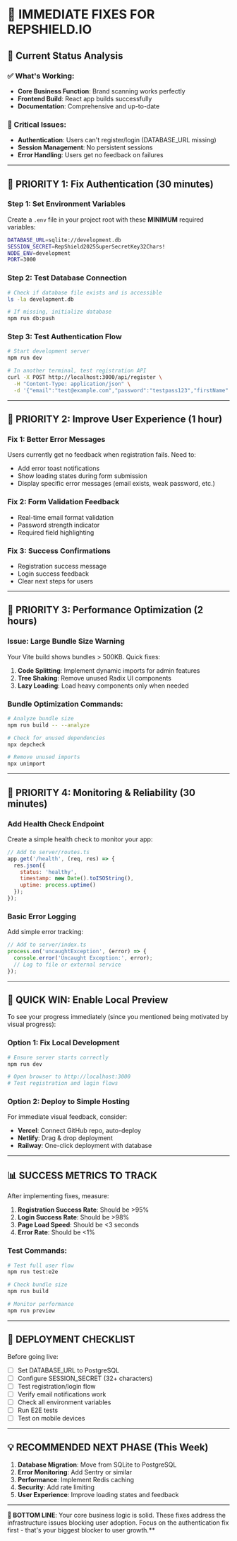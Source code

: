 # 🚨 IMMEDIATE FIXES FOR REPSHIELD.IO

## 📍 **Current Status Analysis**

### ✅ What's Working:
- **Core Business Function**: Brand scanning works perfectly
- **Frontend Build**: React app builds successfully
- **Documentation**: Comprehensive and up-to-date

### 🚨 Critical Issues:
- **Authentication**: Users can't register/login (DATABASE_URL missing)
- **Session Management**: No persistent sessions
- **Error Handling**: Users get no feedback on failures

---

## 🎯 **PRIORITY 1: Fix Authentication (30 minutes)**

### Step 1: Set Environment Variables
Create a `.env` file in your project root with these **MINIMUM** required variables:

```bash
DATABASE_URL=sqlite://development.db
SESSION_SECRET=RepShield2025SuperSecretKey32Chars!
NODE_ENV=development
PORT=3000
```

### Step 2: Test Database Connection
```bash
# Check if database file exists and is accessible
ls -la development.db

# If missing, initialize database
npm run db:push
```

### Step 3: Test Authentication Flow
```bash
# Start development server
npm run dev

# In another terminal, test registration API
curl -X POST http://localhost:3000/api/register \
  -H "Content-Type: application/json" \
  -d '{"email":"test@example.com","password":"testpass123","firstName":"Test","lastName":"User"}'
```

---

## 🎯 **PRIORITY 2: Improve User Experience (1 hour)**

### Fix 1: Better Error Messages
Users currently get no feedback when registration fails. Need to:
- Add error toast notifications
- Show loading states during form submission
- Display specific error messages (email exists, weak password, etc.)

### Fix 2: Form Validation Feedback
- Real-time email format validation
- Password strength indicator
- Required field highlighting

### Fix 3: Success Confirmations
- Registration success message
- Login success feedback
- Clear next steps for users

---

## 🎯 **PRIORITY 3: Performance Optimization (2 hours)**

### Issue: Large Bundle Size Warning
Your Vite build shows bundles > 500KB. Quick fixes:

1. **Code Splitting**: Implement dynamic imports for admin features
2. **Tree Shaking**: Remove unused Radix UI components
3. **Lazy Loading**: Load heavy components only when needed

### Bundle Optimization Commands:
```bash
# Analyze bundle size
npm run build -- --analyze

# Check for unused dependencies
npx depcheck

# Remove unused imports
npx unimport
```

---

## 🎯 **PRIORITY 4: Monitoring & Reliability (30 minutes)**

### Add Health Check Endpoint
Create a simple health check to monitor your app:

```javascript
// Add to server/routes.ts
app.get('/health', (req, res) => {
  res.json({ 
    status: 'healthy', 
    timestamp: new Date().toISOString(),
    uptime: process.uptime()
  });
});
```

### Basic Error Logging
Add simple error tracking:

```javascript
// Add to server/index.ts
process.on('uncaughtException', (error) => {
  console.error('Uncaught Exception:', error);
  // Log to file or external service
});
```

---

## 🚀 **QUICK WIN: Enable Local Preview**

To see your progress immediately (since you mentioned being motivated by visual progress):

### Option 1: Fix Local Development
```bash
# Ensure server starts correctly
npm run dev

# Open browser to http://localhost:3000
# Test registration and login flows
```

### Option 2: Deploy to Simple Hosting
For immediate visual feedback, consider:
- **Vercel**: Connect GitHub repo, auto-deploy
- **Netlify**: Drag & drop deployment
- **Railway**: One-click deployment with database

---

## 📊 **SUCCESS METRICS TO TRACK**

After implementing fixes, measure:

1. **Registration Success Rate**: Should be >95%
2. **Login Success Rate**: Should be >98%
3. **Page Load Speed**: Should be <3 seconds
4. **Error Rate**: Should be <1%

### Test Commands:
```bash
# Test full user flow
npm run test:e2e

# Check bundle size
npm run build

# Monitor performance
npm run preview
```

---

## 🔗 **DEPLOYMENT CHECKLIST**

Before going live:

- [ ] Set DATABASE_URL to PostgreSQL
- [ ] Configure SESSION_SECRET (32+ characters)
- [ ] Test registration/login flow
- [ ] Verify email notifications work
- [ ] Check all environment variables
- [ ] Run E2E tests
- [ ] Test on mobile devices

---

## 💡 **RECOMMENDED NEXT PHASE (This Week)**

1. **Database Migration**: Move from SQLite to PostgreSQL
2. **Error Monitoring**: Add Sentry or similar
3. **Performance**: Implement Redis caching
4. **Security**: Add rate limiting
5. **User Experience**: Improve loading states and feedback

---

**🎯 BOTTOM LINE**: Your core business logic is solid. These fixes address the infrastructure issues blocking user adoption. Focus on the authentication fix first - that's your biggest blocker to user growth.** 